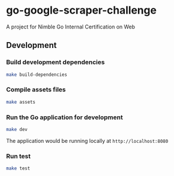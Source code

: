 # go-google-scraper-challenge
A project for Nimble Go Internal Certification on Web

## Development

### Build development dependencies

  ```sh
  make build-dependencies
  ```

### Compile assets files

  ```sh
  make assets
  ```

### Run the Go application for development

  ```sh
  make dev
  ```

  The application would be running locally at `http://localhost:8080`

### Run test

  ```sh
  make test
  ```
